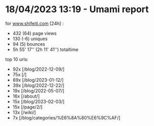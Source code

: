 # 18/04/2023 13:19 - Umami report
for www.shifeiti.com [24h] :

 - 432 (64) page views
 - 130 (-6) uniques
 - 94 (5) bounces
 - 5h 55' 17'' (2h 11' 41'') totaltime


top 10 urls:
 - 92x [/blog/2022-12-09/]
 - 75x [/]
 - 69x [/blog/2023-01-12/]
 - 39x [/blog/2022-12-22/]
 - 19x [/blog/2022-05-07/]
 - 16x [/about/]
 - 15x [/blog/2023-02-03/]
 - 15x [/page/2/]
 - 13x [/wiki/]
 - 7x [/blog/categories/%E6%8A%80%E6%9C%AF/]


